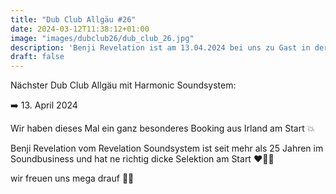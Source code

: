 ```yaml
---
title: "Dub Club Allgäu #26"
date: 2024-03-12T11:38:12+01:00
image: "images/dubclub26/dub_club_26.jpg"
description: 'Benji Revelation ist am 13.04.2024 bei uns zu Gast in der Karthalle'
draft: false
---
```

Nächster Dub Club Allgäu mit Harmonic Soundsystem:

➡️ 13. April 2024

Wir haben dieses Mal ein ganz besonderes Booking aus Irland am Start 💥

Benji Revelation vom Revelation Soundsystem ist seit mehr als 25 Jahren im Soundbusiness und hat ne richtig dicke Selektion am Start ❤️💛💚

wir freuen uns mega drauf 💯🔥
